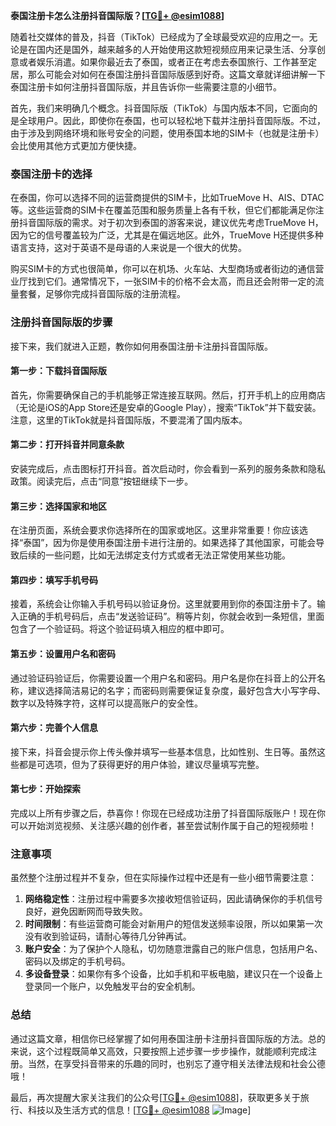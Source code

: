 **泰国注册卡怎么注册抖音国际版？[[TG💪+ @esim1088](https://t.me/s/esim1088)]**

随着社交媒体的普及，抖音（TikTok）已经成为了全球最受欢迎的应用之一。无论是在国内还是国外，越来越多的人开始使用这款短视频应用来记录生活、分享创意或者娱乐消遣。如果你最近去了泰国，或者正在考虑去泰国旅行、工作甚至定居，那么可能会对如何在泰国注册抖音国际版感到好奇。这篇文章就详细讲解一下泰国注册卡如何注册抖音国际版，并且告诉你一些需要注意的小细节。

首先，我们来明确几个概念。抖音国际版（TikTok）与国内版本不同，它面向的是全球用户。因此，即使你在泰国，也可以轻松地下载并注册抖音国际版。不过，由于涉及到网络环境和账号安全的问题，使用泰国本地的SIM卡（也就是注册卡）会比使用其他方式更加方便快捷。

### 泰国注册卡的选择

在泰国，你可以选择不同的运营商提供的SIM卡，比如TrueMove H、AIS、DTAC等。这些运营商的SIM卡在覆盖范围和服务质量上各有千秋，但它们都能满足你注册抖音国际版的需求。对于初次到泰国的游客来说，建议优先考虑TrueMove H，因为它的信号覆盖较为广泛，尤其是在偏远地区。此外，TrueMove H还提供多种语言支持，这对于英语不是母语的人来说是一个很大的优势。

购买SIM卡的方式也很简单，你可以在机场、火车站、大型商场或者街边的通信营业厅找到它们。通常情况下，一张SIM卡的价格不会太高，而且还会附带一定的流量套餐，足够你完成抖音国际版的注册流程。

### 注册抖音国际版的步骤

接下来，我们就进入正题，教你如何用泰国注册卡注册抖音国际版。

#### 第一步：下载抖音国际版

首先，你需要确保自己的手机能够正常连接互联网。然后，打开手机上的应用商店（无论是iOS的App Store还是安卓的Google Play），搜索“TikTok”并下载安装。注意，这里的TikTok就是抖音国际版，不要混淆了国内版本。

#### 第二步：打开抖音并同意条款

安装完成后，点击图标打开抖音。首次启动时，你会看到一系列的服务条款和隐私政策。阅读完后，点击“同意”按钮继续下一步。

#### 第三步：选择国家和地区

在注册页面，系统会要求你选择所在的国家或地区。这里非常重要！你应该选择“泰国”，因为你是使用泰国注册卡进行注册的。如果选择了其他国家，可能会导致后续的一些问题，比如无法绑定支付方式或者无法正常使用某些功能。

#### 第四步：填写手机号码

接着，系统会让你输入手机号码以验证身份。这里就要用到你的泰国注册卡了。输入正确的手机号码后，点击“发送验证码”。稍等片刻，你就会收到一条短信，里面包含了一个验证码。将这个验证码填入相应的框中即可。

#### 第五步：设置用户名和密码

通过验证码验证后，你需要设置一个用户名和密码。用户名是你在抖音上的公开名称，建议选择简洁易记的名字；而密码则需要保证复杂度，最好包含大小写字母、数字以及特殊字符，这样可以提高账户的安全性。

#### 第六步：完善个人信息

接下来，抖音会提示你上传头像并填写一些基本信息，比如性别、生日等。虽然这些都是可选项，但为了获得更好的用户体验，建议尽量填写完整。

#### 第七步：开始探索

完成以上所有步骤之后，恭喜你！你现在已经成功注册了抖音国际版账户！现在你可以开始浏览视频、关注感兴趣的创作者，甚至尝试制作属于自己的短视频啦！

### 注意事项

虽然整个注册过程并不复杂，但在实际操作过程中还是有一些小细节需要注意：

1. **网络稳定性**：注册过程中需要多次接收短信验证码，因此请确保你的手机信号良好，避免因断网而导致失败。
2. **时间限制**：有些运营商可能会对新用户的短信发送频率设限，所以如果第一次没有收到验证码，请耐心等待几分钟再试。
3. **账户安全**：为了保护个人隐私，切勿随意泄露自己的账户信息，包括用户名、密码以及绑定的手机号码。
4. **多设备登录**：如果你有多个设备，比如手机和平板电脑，建议只在一个设备上登录同一个账户，以免触发平台的安全机制。

### 总结

通过这篇文章，相信你已经掌握了如何用泰国注册卡注册抖音国际版的方法。总的来说，这个过程既简单又高效，只要按照上述步骤一步步操作，就能顺利完成注册。当然，在享受抖音带来的乐趣的同时，也别忘了遵守相关法律法规和社会公德哦！

最后，再次提醒大家关注我们的公众号[[TG💪+ @esim1088](https://t.me/s/esim1088)]，获取更多关于旅行、科技以及生活方式的信息！[[TG💪+ @esim1088](https://t.me/s/esim1088) ![Image](https://i.postimg.cc/4NQfJmqS/Snipaste-2025-05-13-00-14-12.png)]